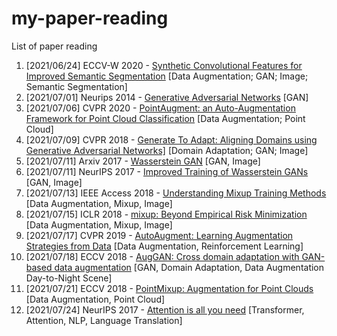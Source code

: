 # my-paper-reading
List of paper reading
<ol>
  <li>[2021/06/24] ECCV-W 2020 - <a href="https://papers.nips.cc/paper/2014/file/5ca3e9b122f61f8f06494c97b1afccf3-Paper.pdf">Synthetic Convolutional Features for Improved Semantic Segmentation</a> [Data Augmentation; GAN; Image; Semantic Segmentation]</li>
  <li>[2021/07/01] Neurips 2014 - <a href="https://papers.nips.cc/paper/2014/file/5ca3e9b122f61f8f06494c97b1afccf3-Paper.pdf">Generative Adversarial Networks</a> [GAN]</li>
  <li>[2021/07/06] CVPR 2020 - <a href="https://arxiv.org/abs/2002.10876">PointAugment: an Auto-Augmentation Framework for Point Cloud Classification</a> [Data Augmentation; Point Cloud]</li>
  <li>[2021/07/09] CVPR 2018 - <a href="https://openaccess.thecvf.com/content_cvpr_2018/papers/Sankaranarayanan_Generate_to_Adapt_CVPR_2018_paper.pdf">Generate To Adapt: Aligning Domains using Generative Adversarial Networks]</a> [Domain Adaptation; GAN; Image]</li>
  <li>[2021/07/11] Arxiv 2017 - <a href="https://arxiv.org/abs/1701.07875">Wasserstein GAN</a> [GAN, Image]</li>
  <li>[2021/07/11] NeurIPS 2017 - <a href="https://papers.nips.cc/paper/2017/file/892c3b1c6dccd52936e27cbd0ff683d6-Paper.pdf">Improved Training of Wasserstein GANs</a> [GAN, Image]</li>
  <li>[2021/07/13] IEEE Access 2018 - <a href="https://ieeexplore.ieee.org/stamp/stamp.jsp?arnumber=8478159">Understanding Mixup Training Methods</a> [Data Augmentation, Mixup, Image]</li>
  <li>[2021/07/15] ICLR 2018 - <a href="https://arxiv.org/abs/1710.09412">mixup: Beyond Empirical Risk Minimization</a> [Data Augmentation, Mixup, Image]</li>
  <li>[2021/07/17] CVPR 2019 - <a href="https://openaccess.thecvf.com/content_CVPR_2019/papers/Cubuk_AutoAugment_Learning_Augmentation_Strategies_From_Data_CVPR_2019_paper.pdf">AutoAugment: Learning Augmentation Strategies from Data</a> [Data Augmentation, Reinforcement Learning]</li>
  <li>[2021/07/18] ECCV 2018 - <a href="https://openaccess.thecvf.com/content_ECCV_2018/papers/Sheng-Wei_Huang_AugGAN_Cross_Domain_ECCV_2018_paper.pdf">AugGAN: Cross domain adaptation with GAN-based data augmentation</a> [GAN, Domain Adaptation, Data Augmentation Day-to-Night Scene]</li>
  <li>[2021/07/21] ECCV 2018 - <a href="https://arxiv.org/abs/2008.06374">PointMixup: Augmentation for Point Clouds</a> [Data Augmentation, Point Cloud]</li>
  <li>[2021/07/24] NeurIPS 2017 - <a href="https://papers.nips.cc/paper/2017/file/3f5ee243547dee91fbd053c1c4a845aa-Paper.pdf">Attention is all you need</a> [Transformer, Attention, NLP, Language Translation]</li>
</ol>
